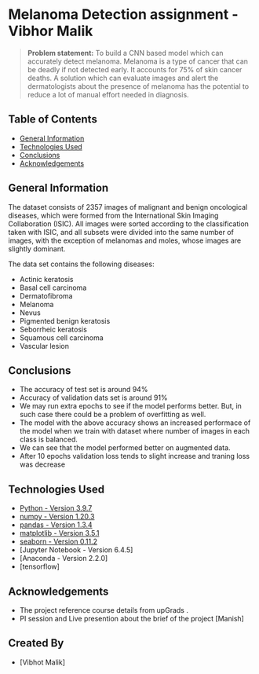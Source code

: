# Melanoma Detection assignment - Vibhor Malik

> **Problem statement:** To build a CNN based model which can accurately detect melanoma. Melanoma is a type of cancer that can be deadly if not detected early. It accounts for 75% of skin cancer deaths. A solution which can evaluate images and alert the dermatologists about the presence of melanoma has the potential to reduce a lot of manual effort needed in diagnosis.

## Table of Contents
* [General Information](#general-information)
* [Technologies Used](#technologies-used)
* [Conclusions](#conclusions)
* [Acknowledgements](#acknowledgements)

<!-- You can include any other section that is pertinent to your problem -->

## General Information

The dataset consists of 2357 images of malignant and benign oncological diseases, which were formed from the International Skin Imaging Collaboration (ISIC). All images were sorted according to the classification taken with ISIC, and all subsets were divided into the same number of images, with the exception of melanomas and moles, whose images are slightly dominant.

The data set contains the following diseases:
  - Actinic keratosis
  - Basal cell carcinoma
  - Dermatofibroma
  - Melanoma
  - Nevus
  - Pigmented benign keratosis
  - Seborrheic keratosis
  - Squamous cell carcinoma
  - Vascular lesion
  
<!-- You don't have to answer all the questions - just the ones relevant to your project. -->

## Conclusions

- The accuracy of test set is around 94%
- Accuracy of validation dats set is around 91%
- We may run extra epochs to see if the model performs better. But, in such case there could be a problem of overfitting as well.
- The model with the above accuracy shows an increased performace of the model when we train with dataset where number of images in each class is balanced.
- We can see that the model performed better on augmented data.
- After 10 epochs validation loss tends to slight increase and traning loss was decrease

<!-- You don't have to answer all the questions - just the ones relevant to your project. -->


## Technologies Used
- [Python - Version 3.9.7](https://www.python.org/download/releases/3.0/)
- [numpy - Version 1.20.3](https://github.com/numpy)
- [pandas - Version 1.3.4](https://github.com/pandas-dev/pandas)
- [matplotlib - Version 3.5.1](https://github.com/matplotlib)
- [seaborn - Version 0.11.2](https://github.com/seaborn)
- [Jupyter Notebook - Version 6.4.5]
- [Anaconda - Version 2.2.0]
- [tensorflow]

<!-- As the libraries versions keep on changing, it is recommended to mention the version of library used in this project -->

## Acknowledgements
- The project reference course details from upGrads .
- PI session and Live presention about the brief of the project [Manish]

## Created By 
- [Vibhot Malik]


<!-- Optional -->
<!-- ## License -->
<!-- This project is open source and available under the [... License](). -->

<!-- You don't have to include all sections - just the one's relevant to your project -->
